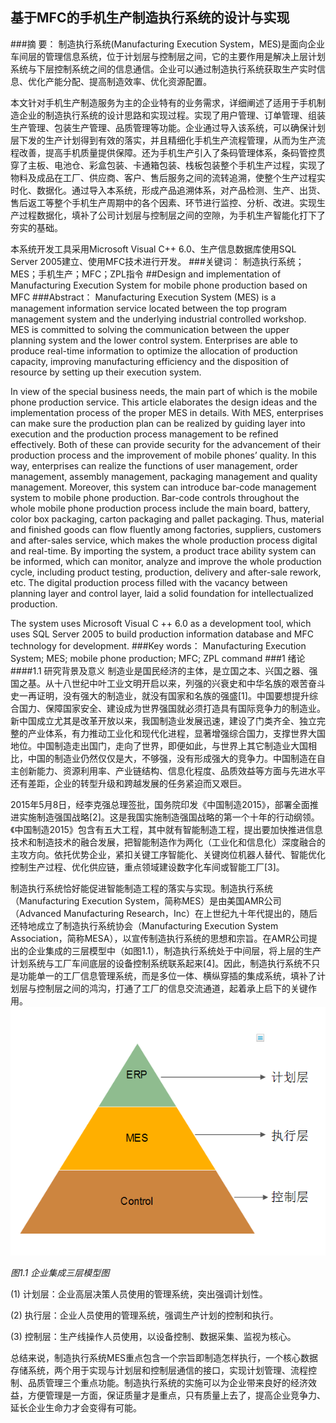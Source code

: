## 基于MFC的手机生产制造执行系统的设计与实现
###摘  要：
制造执行系统(Manufacturing Execution System，MES)是面向企业车间层的管理信息系统，位于计划层与控制层之间，它的主要作用是解决上层计划系统与下层控制系统之间的信息通信。企业可以通过制造执行系统获取生产实时信息、优化产能分配、提高制造效率、优化资源配置。

本文针对手机生产制造服务为主的企业特有的业务需求，详细阐述了适用于手机制造企业的制造执行系统的设计思路和实现过程。实现了用户管理、订单管理、组装生产管理、包装生产管理、品质管理等功能。企业通过导入该系统，可以确保计划层下发的生产计划得到有效的落实，并且精细化手机生产流程管理，从而为生产流程改善，提高手机质量提供保障。还为手机生产引入了条码管理体系，条码管控贯穿了主板、电池仓、彩盒包装、卡通箱包装、栈板包装整个手机生产过程，实现了物料及成品在工厂、供应商、客户、售后服务之间的流转追溯，使整个生产过程实时化、数据化。通过导入本系统，形成产品追溯体系，对产品检测、生产、出货、售后返工等整个手机生产周期中的各个因素、环节进行监控、分析、改进。实现生产过程数据化，填补了公司计划层与控制层之间的空隙，为手机生产智能化打下了夯实的基础。

本系统开发工具采用Microsoft Visual C++ 6.0、生产信息数据库使用SQL Server 2005建立、使用MFC技术进行开发。
###关键词：
制造执行系统；MES；手机生产；MFC；ZPL指令
##Design and implementation of Manufacturing Execution System for mobile phone production based on MFC
###Abstract：
Manufacturing Execution System (MES) is a management information service located between the top program management system and the underlying industrial controlled workshop. MES is committed to solving the communication between the upper planning system and the lower control system. Enterprises are able to produce real-time information to optimize the allocation of production capacity, improving manufacturing efficiency and the disposition of resource by setting up their execution system.

In view of the special business needs, the main part of which is the mobile phone production service. This article elaborates the design ideas and the implementation process of the proper MES in details. With MES, enterprises can make sure the production plan can be realized by guiding layer into execution and the production process management to be refined effectively. Both of these can provide security for the advancement of their production process and the improvement of mobile phones’ quality. In this way, enterprises can realize the functions of user management, order management, assembly management, packaging management and quality management. Moreover, this system can introduce bar-code management system to mobile phone production. Bar-code controls throughout the whole mobile phone production process include the main board, battery, color box packaging, carton packaging and pallet packaging. Thus, material and finished goods can flow fluently among factories, suppliers, customers and after-sales service, which makes the whole production process digital and real-time. By importing the system, a product trace ability system can be informed, which can monitor, analyze and improve the whole production cycle, including product testing, production, delivery and after-sale rework, etc. The digital production process filled with the vacancy between planning layer and control layer, laid a solid foundation for intellectualized production.

The system uses Microsoft Visual C ++ 6.0 as a development tool, which uses SQL Server 2005 to build production information database and MFC technology for development.
###Key words：
Manufacturing Execution System; MES; mobile phone production; MFC; ZPL command
###1 绪论
####1.1 研究背景及意义
制造业是国民经济的主体，是立国之本、兴国之器、强国之基。从十八世纪中叶工业文明开启以来，列强的兴衰史和中华名族的艰苦奋斗史一再证明，没有强大的制造业，就没有国家和名族的强盛[1]。中国要想提升综合国力、保障国家安全、建设成为世界强国就必须打造具有国际竞争力的制造业。
新中国成立尤其是改革开放以来，我国制造业发展迅速，建设了门类齐全、独立完整的产业体系，有力推动工业化和现代化进程，显著增强综合国力，支撑世界大国地位。中国制造走出国门，走向了世界，即便如此，与世界上其它制造业大国相比，中国的制造业仍然仅仅是大，不够强，没有形成强大的竞争力。中国制造在自主创新能力、资源利用率、产业链结构、信息化程度、品质效益等方面与先进水平还有差距，企业的转型升级和跨越发展的任务紧迫而又艰巨。

2015年5月8日，经李克强总理签批，国务院印发《中国制造2015》，部署全面推进实施制造强国战略[2]。这是我国实施制造强国战略的第一个十年的行动纲领。《中国制造2015》包含有五大工程，其中就有智能制造工程，提出要加快推进信息技术和制造技术的融合发展，把智能制造作为两化（工业化和信息化）深度融合的主攻方向。依托优势企业，紧扣关键工序智能化、关键岗位机器人替代、智能优化控制生产过程、优化供应链，重点领域建设数字化车间或智能工厂[3]。

制造执行系统恰好能促进智能制造工程的落实与实现。制造执行系统（Manufacturing Execution System，简称MES）是由美国AMR公司（Advanced Manufacturing Research，Inc）在上世纪九十年代提出的，随后还特地成立了制造执行系统协会（Manufacturing Execution System Association，简称MESA），以宣传制造执行系统的思想和宗旨。在AMR公司提出的企业集成的三层模型中（如图1.1），制造执行系统处于中间层，将上层的生产计划系统与工厂车间底层的设备控制系统联系起来[4]。因此，制造执行系统不只是功能单一的工厂信息管理系统，而是多位一体、横纵穿插的集成系统，填补了计划层与控制层之间的鸿沟，打通了工厂的信息交流通道，起着承上启下的关键作用。
![DX 企业集成三层模型图](3cc.bmp)

 *图1.1 企业集成三层模型图*

(1)	计划层：企业高层决策人员使用的管理系统，突出强调计划性。

(2)	执行层：企业人员使用的管理系统，强调生产计划的控制和执行。

(3)	控制层：生产线操作人员使用，以设备控制、数据采集、监视为核心。

总结来说，制造执行系统MES重点包含一个宗旨即制造怎样执行，一个核心数据存储系统，两个用于实现与计划层和控制层通信的接口，实现计划管理、流程控制、品质管理三个重点功能。制造执行系统的实施可以为企业带来良好的经济效益，方便管理是一方面，保证质量才是重点，只有质量上去了，提高企业竞争力、延长企业生命力才会变得有可能。



